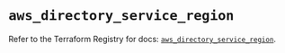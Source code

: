 # `aws_directory_service_region`

Refer to the Terraform Registry for docs: [`aws_directory_service_region`](https://registry.terraform.io/providers/hashicorp/aws/6.11.0/docs/resources/directory_service_region).
